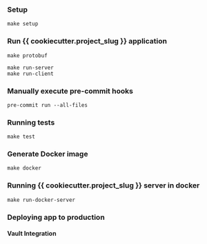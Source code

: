 ### Setup

```
make setup
```

### Run {{ cookiecutter.project_slug }} application

```
make protobuf
```

```
make run-server
make run-client
```

### Manually execute pre-commit hooks
```
pre-commit run --all-files
```


### Running tests
```
make test
```

### Generate Docker image
```
make docker
```

### Running {{ cookiecutter.project_slug }} server in docker
```
make run-docker-server
```

### Deploying app to production

#### Vault Integration
